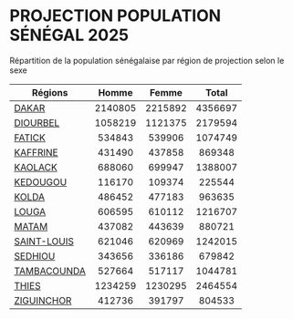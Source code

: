 # PROJECTION POPULATION SÉNÉGAL 2025

Répartition de la population sénégalaise par région de projection selon le sexe

| Régions  | Homme | Femme | Total |
| --------- |:-----:|:-----:|:-----:|
| [DAKAR](DAKAR) | 2140805 | 2215892 | 4356697 |
| [DIOURBEL](DIOURBEL) | 1058219 | 1121375 | 2179594 |
| [FATICK](FATICK) | 534843 | 539906 | 1074749 |
| [KAFFRINE](KAFFRINE) | 431490 | 437858 | 869348 |
| [KAOLACK](KAOLACK) | 688060 | 699947 | 1388007 |
| [KEDOUGOU](KEDOUGOU) | 116170 | 109374 | 225544 |
| [KOLDA](KOLDA) | 486452 | 477183 | 963635 |
| [LOUGA](LOUGA) | 606595 | 610112 | 1216707 |
| [MATAM](MATAM) | 437082 | 443639 | 880721 |
| [SAINT-LOUIS](SAINT-LOUIS) | 621046 | 620969 | 1242015 |
| [SEDHIOU](SEDHIOU) | 343656 | 336186 | 679842 |
| [TAMBACOUNDA](TAMBACOUNDA) | 527664 | 517117 | 1044781 |
| [THIES](THIES) | 1234259 | 1230295 | 2464554 |
| [ZIGUINCHOR](ZIGUINCHOR) | 412736 | 391797 | 804533 |
